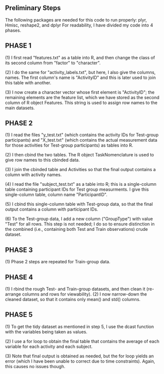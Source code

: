 ## Preliminary Steps
The following packages are needed for this code to run properly: plyr, Hmisc, reshape2, and dplyr
For readability, I have divided my code into 4 phases.

## PHASE 1
(1) I first read "features.txt" as a table into R, and then change the class of its second column from "factor" to "character".

(2) I do the same for "activity_labels.txt", but here, I also give the columns, names. The first column's name is "ActivityID" and this is later used to join this table with another.

(3) I now create a character vector whose first element is "ActivityID"; the remaining elements are the feature list, which we have stored as the second column of R object Features. This string is used to assign row names to the main datasets.

## PHASE 2
(1) I read the files "y_test.txt" (which contains the activity IDs for Test-group participants) and "X_test.txt" (which contains the actual measurement data for those activities for Test-group participants) as tables into R.

(2) I then cbind the two tables. The R object TaskNomenclature is used to give row names to this cbinded data.

(3) I join the cbinded table and Activities so that the final output contains a column with activity names.

(4) I read the file "subject_test.txt" as a table into R; this is a single-column table containing participant IDs for Test group measurments. I give this single-column table, column name "ParticipantID".

(5) I cbind this single-column table with Test-group data, so that the final output contains a column with participant IDs.

(6) To the Test-group data, I add a new column ("GroupType") with value "Test" for all rows. This step is not needed; I do so to ensure distinction in the combined (i.e., containing both Test and Train observations) crude dataset.

## PHASE 3
(1) Phase 2 steps are repeated for Train-group data.

## PHASE 4
(1) I rbind the rough Test- and Train-group datasets, and then clean it (re-arrange columns and rows for viewability). 
(2) I now narrow-down the cleaned  dataset, so that it contains only mean() and std() columns.

## PHASE 5
(1) To get the tidy dataset as mentioned in step 5, I use the dcast function with the variables being taken as values.

(2) I use a for loop to obtain the final table that contains the average of each variable for each activity and each subject.

(3) Note that final output is obtained as needed, but the for loop yields an error (which I have been unable to correct due to time constraints). Again, this causes no issues though.
